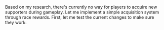 Based on my research, there's currently no way for players to acquire new
  supporters during gameplay. Let me implement a simple acquisition system through
  race rewards. First, let me test the current changes to make sure they work:
